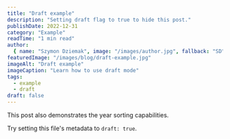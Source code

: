 ```yaml
---
title: "Draft example"
description: "Setting draft flag to true to hide this post."
publishDate: 2022-12-31
category: "Example"
readTime: "1 min read"
author:
  { name: "Szymon Dziemak", image: "/images/author.jpg", fallback: "SD", bio: "Software Developer" }
featuredImage: "/images/blog/draft-example.jpg"
imageAlt: "Draft example"
imageCaption: "Learn how to use draft mode"
tags:
  - example
  - draft
draft: false
---
```


This post also demonstrates the year sorting capabilities.

Try setting this file's metadata to `draft: true`.
